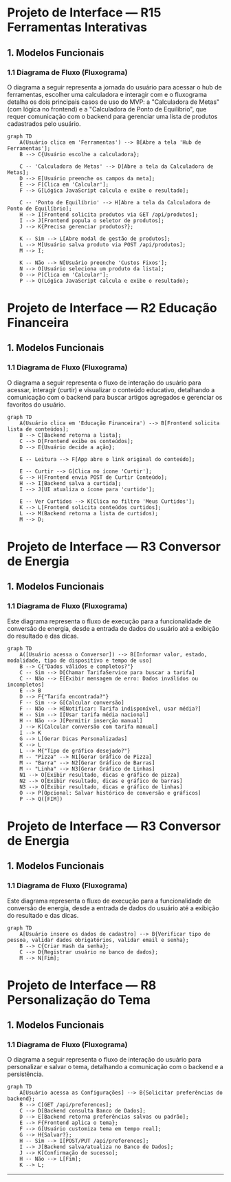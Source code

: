 # Projeto de Interface — R15 Ferramentas Interativas

## 1. Modelos Funcionais

### 1.1 Diagrama de Fluxo (Fluxograma)

O diagrama a seguir representa a jornada do usuário para acessar o hub de ferramentas, escolher uma calculadora e interagir com e o fluxograma detalha os dois principais casos de uso do MVP: a "Calculadora de Metas" (com lógica no frontend) e a "Calculadora de Ponto de Equilíbrio", que requer comunicação com o backend para gerenciar uma lista de produtos cadastrados pelo usuário.

```mermaid
graph TD
    A(Usuário clica em 'Ferramentas') --> B[Abre a tela 'Hub de Ferramentas'];
    B --> C{Usuário escolhe a calculadora};

    C -- 'Calculadora de Metas' --> D[Abre a tela da Calculadora de Metas];
    D --> E[Usuário preenche os campos da meta];
    E --> F[Clica em 'Calcular'];
    F --> G[Lógica JavaScript calcula e exibe o resultado];

    C -- 'Ponto de Equilíbrio' --> H[Abre a tela da Calculadora de Ponto de Equilíbrio];
    H --> I[Frontend solicita produtos via GET /api/produtos];
    I --> J[Frontend popula o seletor de produtos];
    J --> K{Precisa gerenciar produtos?};

    K -- Sim --> L[Abre modal de gestão de produtos];
    L --> M[Usuário salva produto via POST /api/produtos];
    M --> I;

    K -- Não --> N[Usuário preenche 'Custos Fixos'];
    N --> O[Usuário seleciona um produto da lista];
    O --> P[Clica em 'Calcular'];
    P --> Q(Lógica JavaScript calcula e exibe o resultado);
```

# Projeto de Interface — R2 Educação Financeira

## 1. Modelos Funcionais

### 1.1 Diagrama de Fluxo (Fluxograma)

O diagrama a seguir representa o fluxo de interação do usuário para acessar, interagir (curtir) e visualizar o conteúdo educativo, detalhando a comunicação com o backend para buscar artigos agregados e gerenciar os favoritos do usuário.

```mermaid
graph TD
    A(Usuário clica em 'Educação Financeira') --> B[Frontend solicita lista de conteúdos];
    B --> C[Backend retorna a lista];
    C --> D[Frontend exibe os conteúdos];
    D --> E{Usuário decide a ação};

    E -- Leitura --> F[App abre o link original do conteúdo];

    E -- Curtir --> G[Clica no ícone 'Curtir'];
    G --> H[Frontend envia POST de Curtir Conteúdo];
    H --> I[Backend salva a curtida];
    I --> J[UI atualiza o ícone para 'curtido'];

    E -- Ver Curtidos --> K[Clica no filtro 'Meus Curtidos'];
    K --> L[Frontend solicita conteúdos curtidos];
    L --> M(Backend retorna a lista de curtidos);
    M --> D;
```

# Projeto de Interface — R3 Conversor de Energia

## 1. Modelos Funcionais

### 1.1 Diagrama de Fluxo (Fluxograma)

Este diagrama representa o fluxo de execução para a funcionalidade de conversão de energia, desde a entrada de dados do usuário até a exibição do resultado e das dicas.

```mermaid
graph TD
    A([Usuário acessa o Conversor]) --> B[Informar valor, estado, modalidade, tipo de dispositivo e tempo de uso]
    B --> C{"Dados válidos e completos?"}
    C -- Sim --> D[Chamar TarifaService para buscar a tarifa]
    C -- Não --> E[Exibir mensagem de erro: Dados inválidos ou incompletos]
    E --> B
    D --> F{"Tarifa encontrada?"}
    F -- Sim --> G[Calcular conversão]
    F -- Não --> H[Notificar: Tarifa indisponível, usar média?]
    H -- Sim --> I[Usar tarifa média nacional]
    H -- Não --> J[Permitir inserção manual]
    J --> K[Calcular conversão com tarifa manual]
    I --> K
    G --> L[Gerar Dicas Personalizadas]
    K --> L
    L --> M{"Tipo de gráfico desejado?"}
    M -- "Pizza" --> N1[Gerar Gráfico de Pizza]
    M -- "Barra" --> N2[Gerar Gráfico de Barras]
    M -- "Linha" --> N3[Gerar Gráfico de Linhas]
    N1 --> O[Exibir resultado, dicas e gráfico de pizza]
    N2 --> O[Exibir resultado, dicas e gráfico de barras]
    N3 --> O[Exibir resultado, dicas e gráfico de linhas]
    O --> P[Opcional: Salvar histórico de conversão e gráficos]
    P --> Q([FIM])
```

# Projeto de Interface — R3 Conversor de Energia

## 1. Modelos Funcionais

### 1.1 Diagrama de Fluxo (Fluxograma)

Este diagrama representa o fluxo de execução para a funcionalidade de conversão de energia, desde a entrada de dados do usuário até a exibição do resultado e das dicas.

```mermaid
graph TD
    A[Usuário insere os dados do cadastro] --> B{Verificar tipo de pessoa, validar dados obrigatórios, validar email e senha};
    B --> C{Criar Hash da senha};
    C --> D{Registrar usuário no banco de dados};
    M --> N[Fim];
```

# Projeto de Interface — R8 Personalização do Tema

## 1. Modelos Funcionais

### 1.1 Diagrama de Fluxo (Fluxograma)

O diagrama a seguir representa o fluxo de interação do usuário para personalizar e salvar o tema, detalhando a comunicação com o backend e a persistência.

```mermaid
graph TD
    A[Usuário acessa as Configurações] --> B{Solicitar preferências do backend};
    B --> C[GET /api/preferences];
    C --> D[Backend consulta Banco de Dados];
    D --> E[Backend retorna preferências salvas ou padrão];
    E --> F{Frontend aplica o tema};
    F --> G[Usuário customiza tema em tempo real];
    G --> H{Salvar?};
    H -- Sim --> I[POST/PUT /api/preferences];
    I --> J[Backend salva/atualiza no Banco de Dados];
    J --> K[Confirmação de sucesso];
    H -- Não --> L[Fim];
    K --> L;
```

---

